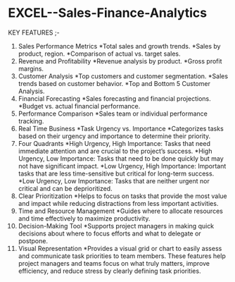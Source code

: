 # EXCEL--Sales-Finance-Analytics

KEY FEATURES ;-
1. Sales Performance Metrics 
          *Total sales and growth trends.
          *Sales by product, region.
          *Comparison of actual vs. target sales.
2. Revenue and Profitability
          *Revenue analysis by product.
          *Gross profit margins.
3. Customer Analysis
          *Top customers and customer segmentation.
          *Sales trends based on customer behavior.
          *Top and Bottom 5 Customer Analysis.
4. Financial Forecasting
          *Sales forecasting and financial projections.
          *Budget vs. actual financial performance.
5. Performance Comparison
          *Sales team or individual performance tracking.
6. Real Time Business 
          *Task Urgency vs. Importance
          *Categorizes tasks based on their urgency and importance to determine their priority.
7. Four Quadrants
          *High Urgency, High Importance: Tasks that need immediate attention and are crucial to the project’s success.
          *High Urgency, Low Importance: Tasks that need to be done quickly but may not have significant impact.
          *Low Urgency, High Importance: Important tasks that are less time-sensitive but critical for long-term success.
          *Low Urgency, Low Importance: Tasks that are neither urgent nor critical and can be deprioritized.
8. Clear Prioritization
          *Helps to focus on tasks that provide the most value and impact while reducing distractions from less important activities.
4. Time and Resource Management
          *Guides where to allocate resources and time effectively to maximize productivity.
5. Decision-Making Tool
          *Supports project managers in making quick decisions about where to focus efforts and what to delegate or postpone.
6. Visual Representation
         *Provides a visual grid or chart to easily assess and communicate task priorities to team members.
These features help project managers and teams focus on what truly matters, improve efficiency, and reduce stress by clearly defining task priorities.



